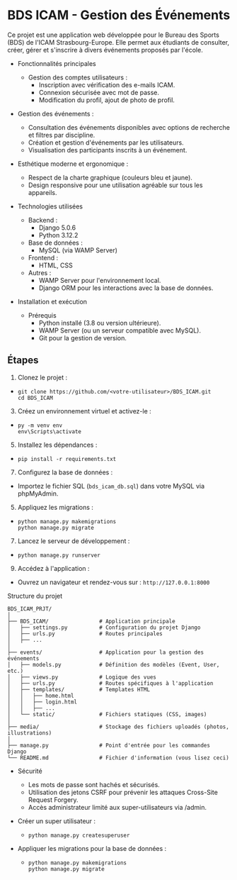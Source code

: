 # BDS ICAM - Gestion des Événements
  Ce projet est une application web développée pour le Bureau des Sports (BDS) de l'ICAM Strasbourg-Europe. Elle permet aux étudiants de consulter, créer, gérer et s'inscrire à divers événements proposés par l'école.


- Fonctionnalités principales
    - Gestion des comptes utilisateurs :
      - Inscription avec vérification des e-mails ICAM.
      - Connexion sécurisée avec mot de passe.
      - Modification du profil, ajout de photo de profil.
  
- Gestion des événements :
    - Consultation des événements disponibles avec options de recherche et filtres par discipline.
    - Création et gestion d'événements par les utilisateurs.
    - Visualisation des participants inscrits à un événement.
  
- Esthétique moderne et ergonomique :
    - Respect de la charte graphique (couleurs bleu et jaune).
    - Design responsive pour une utilisation agréable sur tous les appareils.

- Technologies utilisées
  - Backend :
    - Django 5.0.6
    - Python 3.12.2
  - Base de données :
    - MySQL (via WAMP Server)
  - Frontend :
    - HTML, CSS
  - Autres :
    - WAMP Server pour l'environnement local.
    - Django ORM pour les interactions avec la base de données.

- Installation et exécution
  - Prérequis
    - Python installé (3.8 ou version ultérieure).
    - WAMP Server (ou un serveur compatible avec MySQL).
    - Git pour la gestion de version.

## Étapes
  
1. Clonez le projet :
  - ```
    git clone https://github.com/<votre-utilisateur>/BDS_ICAM.git
    cd BDS_ICAM
    ```

3. Créez un environnement virtuel et activez-le :
  - ```
    py -m venv env
    env\Scripts\activate
    ```

5. Installez les dépendances :
  - ```
    pip install -r requirements.txt
    ```

7. Configurez la base de données :
  - Importez le fichier SQL (```bds_icam_db.sql```) dans votre MySQL via phpMyAdmin.

5. Appliquez les migrations :
  - ```
    python manage.py makemigrations
    python manage.py migrate
    ```

7. Lancez le serveur de développement :
  - ```
    python manage.py runserver
    ```

9. Accédez à l'application :
  - Ouvrez un navigateur et rendez-vous sur : ```http://127.0.0.1:8000```


Structure du projet
```
BDS_ICAM_PRJT/
│
├── BDS_ICAM/                # Application principale
│   ├── settings.py          # Configuration du projet Django
│   ├── urls.py              # Routes principales
│   ├── ...
│
├── events/                  # Application pour la gestion des événements
│   ├── models.py            # Définition des modèles (Event, User, etc.)
│   ├── views.py             # Logique des vues
│   ├── urls.py              # Routes spécifiques à l'application
│   ├── templates/           # Templates HTML
│   │   ├── home.html
│   │   ├── login.html
│   │   ├── ...
│   └── static/              # Fichiers statiques (CSS, images)
│
├── media/                   # Stockage des fichiers uploadés (photos, illustrations)
│
├── manage.py                # Point d'entrée pour les commandes Django
└── README.md                # Fichier d'information (vous lisez ceci)
```

- Sécurité
  - Les mots de passe sont hachés et sécurisés.
  - Utilisation des jetons CSRF pour prévenir les attaques Cross-Site Request Forgery.
  - Accès administrateur limité aux super-utilisateurs via /admin.

- Créer un super utilisateur :
  - ```
    python manage.py createsuperuser
    ```

- Appliquer les migrations pour la base de données :
  - ```
    python manage.py makemigrations
    python manage.py migrate
    ```









  
